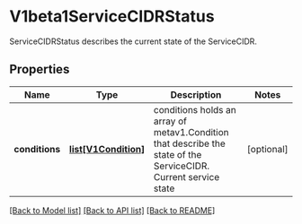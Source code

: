 # V1beta1ServiceCIDRStatus

ServiceCIDRStatus describes the current state of the ServiceCIDR.

## Properties
Name | Type | Description | Notes
------------ | ------------- | ------------- | -------------
**conditions** | [**list[V1Condition]**](V1Condition.md) | conditions holds an array of metav1.Condition that describe the state of the ServiceCIDR. Current service state | [optional] 

[[Back to Model list]](../README.md#documentation-for-models) [[Back to API list]](../README.md#documentation-for-api-endpoints) [[Back to README]](../README.md)


